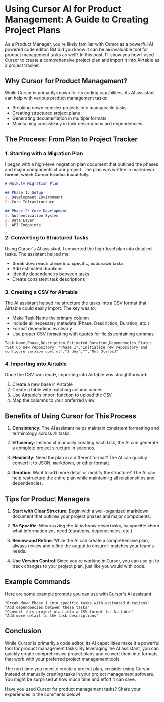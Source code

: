 # Using Cursor AI for Product Management: A Guide to Creating Project Plans

As a Product Manager, you're likely familiar with Cursor as a powerful AI-powered code editor. But did you know it can be an invaluable tool for product management tasks as well? In this post, I'll show you how I used Cursor to create a comprehensive project plan and import it into Airtable as a project tracker.

## Why Cursor for Product Management?

While Cursor is primarily known for its coding capabilities, its AI assistant can help with various product management tasks:

- Breaking down complex projects into manageable tasks
- Creating structured project plans
- Generating documentation in multiple formats
- Maintaining consistency in task descriptions and dependencies

## The Process: From Plan to Project Tracker

### 1. Starting with a Migration Plan

I began with a high-level migration plan document that outlined the phases and major components of our project. The plan was written in markdown format, which Cursor handles beautifully.

```markdown
# Malk.tv Migration Plan

## Phase 1: Setup
1. Development Environment
2. Core Infrastructure

## Phase 2: Core Development
1. Authentication System
2. Data Layer
3. API Endpoints
```

### 2. Converting to Structured Tasks

Using Cursor's AI assistant, I converted the high-level plan into detailed tasks. The assistant helped me:
- Break down each phase into specific, actionable tasks
- Add estimated durations
- Identify dependencies between tasks
- Create consistent task descriptions

### 3. Creating a CSV for Airtable

The AI assistant helped me structure the tasks into a CSV format that Airtable could easily import. The key was to:
- Make Task Name the primary column
- Include all necessary metadata (Phase, Description, Duration, etc.)
- Format dependencies clearly
- Use proper CSV formatting with quotes for fields containing commas

```csv
Task Name,Phase,Description,Estimated Duration,Dependencies,Status
"Set up new repository","Phase 1","Initialize new repository and configure version control","1 day","","Not Started"
```

### 4. Importing into Airtable

Once the CSV was ready, importing into Airtable was straightforward:
1. Create a new base in Airtable
2. Create a table with matching column names
3. Use Airtable's import function to upload the CSV
4. Map the columns to your preferred view

## Benefits of Using Cursor for This Process

1. **Consistency**: The AI assistant helps maintain consistent formatting and terminology across all tasks.

2. **Efficiency**: Instead of manually creating each task, the AI can generate a complete project structure in seconds.

3. **Flexibility**: Need the plan in a different format? The AI can quickly convert it to JSON, markdown, or other formats.

4. **Iteration**: Want to add more detail or modify the structure? The AI can help restructure the entire plan while maintaining all relationships and dependencies.

## Tips for Product Managers

1. **Start with Clear Structure**: Begin with a well-organized markdown document that outlines your project phases and major components.

2. **Be Specific**: When asking the AI to break down tasks, be specific about what information you need (durations, dependencies, etc.).

3. **Review and Refine**: While the AI can create a comprehensive plan, always review and refine the output to ensure it matches your team's needs.

4. **Use Version Control**: Since you're working in Cursor, you can use git to track changes to your project plan, just like you would with code.

## Example Commands

Here are some example prompts you can use with Cursor's AI assistant:

```
"Break down Phase 1 into specific tasks with estimated durations"
"Add dependencies between these tasks"
"Convert this project plan into a CSV format for Airtable"
"Add more detail to the task descriptions"
```

## Conclusion

While Cursor is primarily a code editor, its AI capabilities make it a powerful tool for product management tasks. By leveraging the AI assistant, you can quickly create comprehensive project plans and convert them into formats that work with your preferred project management tools.

The next time you need to create a project plan, consider using Cursor instead of manually creating tasks in your project management software. You might be surprised at how much time and effort it can save.

Have you used Cursor for product management tasks? Share your experiences in the comments below! 